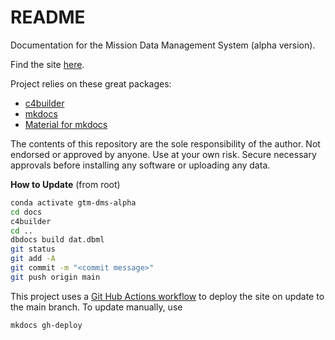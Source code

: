 # README

Documentation for the Mission Data Management System (alpha version).

Find the site [here](https://eanderson-ei.github.io/gtm-dms-alpha/).

Project relies on these great packages:

- [c4builder](link/to/c4builder) 
- [mkdocs](https://www.mkdocs.org/)
- [Material for mkdocs](https://squidfunk.github.io/mkdocs-material/)

The contents of this repository are the sole responsibility of the author. Not endorsed or approved by anyone. Use at your own risk. Secure necessary approvals before installing any software or uploading any data.

**How to Update** (from root)

```bash
conda activate gtm-dms-alpha
cd docs
c4builder
cd ..
dbdocs build dat.dbml
git status
git add -A
git commit -m "<commit message>"
git push origin main
```

This project uses a [Git Hub Actions workflow](https://squidfunk.github.io/mkdocs-material/publishing-your-site/#__tabbed_1_2) to deploy the site on update to the main branch. To update manually, use
```bash
mkdocs gh-deploy
```
